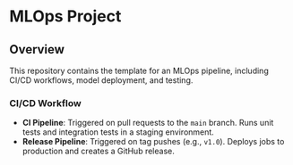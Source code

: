 # MLOps Project

## Overview
This repository contains the template for an MLOps pipeline, including CI/CD workflows, model deployment, and testing.


### CI/CD Workflow

- **CI Pipeline**: Triggered on pull requests to the `main` branch. Runs unit tests and integration tests in a staging environment.
- **Release Pipeline**: Triggered on tag pushes (e.g., `v1.0`). Deploys jobs to production and creates a GitHub release.
